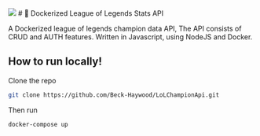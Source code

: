 <img src="https://img.shields.io/docker/image-size/40699781/league_champion_api">
# 🐳 Dockerized League of Legends Stats API

A Dockerized league of legends champion data API, The API consists of CRUD and AUTH features.
Written in Javascript, using NodeJS and Docker.

## How to run locally!
Clone the repo
```bash
git clone https://github.com/Beck-Haywood/LoLChampionApi.git
```
Then run
```bash
docker-compose up
```
